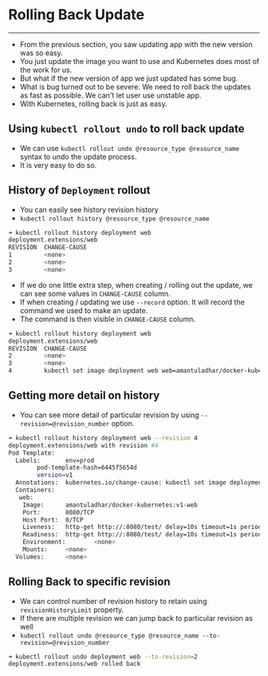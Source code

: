 # Rolling Back Update

---

- From the previous section, you saw updating app with the new version was so easy.
- You just update the image you want to use and Kubernetes does most of the work for us.
- But what if the new version of app we just updated has some bug.
- What is bug turned out to be severe. We need to roll back the updates as fast as possible. We can't let user use unstable app.
- With Kubernetes, rolling back is just as easy.

## Using `kubectl rollout undo` to roll back update

- We can use `kubectl rollout undo @resource_type @resource_name` syntax to undo the update process.
- It is very easy to do so.

## History of `Deployment` rollout

- You can easily see history revision history
- `kubectl rollout history @resource_type @resource_name`
```bash
➜ kubectl rollout history deployment web                                    
deployment.extensions/web 
REVISION  CHANGE-CAUSE
1         <none>
2         <none>
3         <none> 
```

- If we do one little extra step, when creating / rolling out the update, we can see some values in `CHANGE-CAUSE` column.
- If when creating / updating we use `--record` option. It will record the command we used to make an update.
- The command is then visible in `CHANGE-CAUSE` column.
```bash
➜ kubectl rollout history deployment web                                             
deployment.extensions/web 
REVISION  CHANGE-CAUSE
2         <none>
3         <none>
4         kubectl set image deployment web web=amantuladhar/docker-kubernetes:v1-web --record=true 
```

## Getting more detail on history

- You can see more detail of particular revision by using `--revision=@revision_number` option.
```bash
➜ kubectl rollout history deployment web --revision 4
deployment.extensions/web with revision #4
Pod Template:
  Labels:       env=prod
        pod-template-hash=6445f5654d
        version=v1
  Annotations:  kubernetes.io/change-cause: kubectl set image deployment web web=amantuladhar/docker-kubernetes:v1-web --record=true
  Containers:
   web:
    Image:      amantuladhar/docker-kubernetes:v1-web
    Port:       8080/TCP
    Host Port:  0/TCP
    Liveness:   http-get http://:8080/test/ delay=10s timeout=1s period=30s #success=1 #failure=3
    Readiness:  http-get http://:8080/test/ delay=10s timeout=1s period=10s #success=1 #failure=3
    Environment:        <none>
    Mounts:     <none>
  Volumes:      <none> 
```

## Rolling Back to specific revision

- We can control number of revision history to retain using `revisionHistoryLimit` property.
- If there are multiple revision we can jump back to particular revision as well
- `kubectl rollout undo @resource_type @resource_name --to-revision=@revision_number`

```bash
➜ kubectl rollout undo deployment web --to-revision=2
deployment.extensions/web rolled back
```